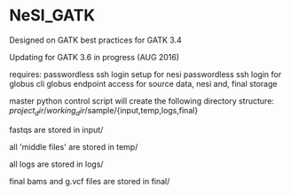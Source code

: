 # NeSI_GATK


Designed on GATK best practices for GATK 3.4

Updating for GATK 3.6 in progress (AUG 2016)


requires:
passwordless ssh login setup for nesi
passwordless ssh login for globus cli
globus endpoint access for source data, nesi and, final storage 


master python control script will create the following directory structure:
$project_dir/working_dir/$sample/{input,temp,logs,final}

fastqs are stored in input/

all 'middle files' are stored in temp/

all logs are stored in logs/

final bams and g.vcf files are stored in final/

